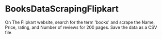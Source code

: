 # BooksDataScrapingFlipkart
On The Flipkart website, search for the term 'books' and scrape the Name, Price, rating, and Number of reviews for 200 pages.
Save the data as a CSV file.
